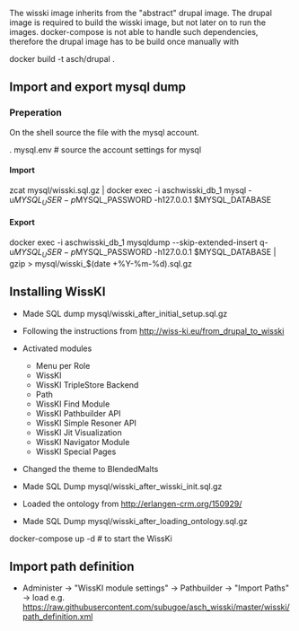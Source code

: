 The wisski image inherits from the "abstract" drupal image. The drupal image 
is required to build the wisski image, but not later on to run the images.
docker-compose is not able to handle such dependencies, therefore the drupal
image has to be build once manually with

docker build -t asch/drupal .

## Import and export mysql dump

### Preperation
On the shell source the file with the mysql account.

. mysql.env                    # source the account settings for mysql

#### Import
zcat mysql/wisski.sql.gz | docker exec -i aschwisski_db_1 mysql -u$MYSQL_USER -p$MYSQL_PASSWORD -h127.0.0.1 $MYSQL_DATABASE
#### Export
docker exec -i aschwisski_db_1 mysqldump --skip-extended-insert q-u$MYSQL_USER -p$MYSQL_PASSWORD -h127.0.0.1 $MYSQL_DATABASE | gzip > mysql/wisski_$(date +%Y-%m-%d).sql.gz

## Installing WissKI

* Made SQL dump mysql/wisski_after_initial_setup.sql.gz


* Following the instructions from http://wiss-ki.eu/from_drupal_to_wisski
* Activated modules
  * Menu per Role
  * WissKI
  * WissKI TripleStore Backend
  * Path
  * WissKI Find Module
  * WissKI Pathbuilder API
  * WissKI Simple Resoner API
  * WissKI Jit Visualization
  * WissKI Navigator Module
  * WissKI Special Pages
* Changed the theme to BlendedMalts

* Made SQL Dump mysql/wisski_after_wisski_init.sql.gz
* Loaded the ontology from http://erlangen-crm.org/150929/
* Made SQL Dump  mysql/wisski_after_loading_ontology.sql.gz

docker-compose up -d            # to start the WissKi

## Import path definition
* Administer -> "WissKI module settings" -> Pathbuilder -> "Import Paths" -> load e.g. https://raw.githubusercontent.com/subugoe/asch_wisski/master/wisski/path_definition.xml